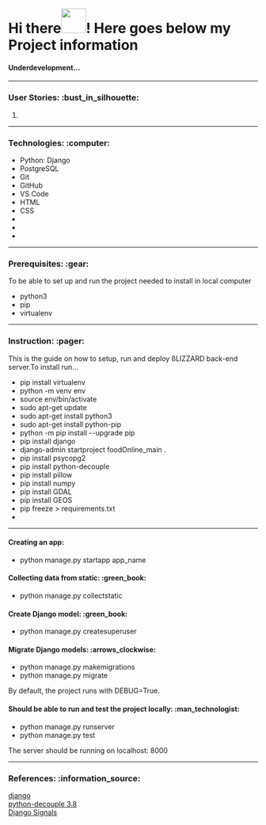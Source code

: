 # Hi there<img src="https://media.giphy.com/media/l4S95aLS28TNZDlzbX/giphy.gif" width="50" height="50"/>! Here goes below my Project information

<h4 align="left">Underdevelopment...</h4>


---

<h3 align="left">User Stories: :bust_in_silhouette:</h3>

<ol type="1">
<li></li>

</ol>

---

<h3 align="left">Technologies: :computer:</h3>

<ul>
<li>Python: Django</li>
<li>PostgreSQL</li>
<li>Git</li>
<li>GitHub</li>
<li>VS Code</li>
<li>HTML</li>
<li>CSS</li>
<li></li>
<li></li>
<li></li>
</ul>

---

<h3 align="left"> Prerequisites: :gear:</h3>
<p align="left">To be able to set up and run the project needed to install in local computer</p>
<ul>
<li>python3</li>
<li>pip</li>
<li>virtualenv</li>
</ul>

---

<h3 align="left">Instruction: :pager:</h3>
<p align="left">This is the guide on how to setup, run and deploy ßLIZZARD back-end server.To install run...</p>
<ul>
<li>pip install virtualenv</li>
<li>python -m venv env</li>
<li>source env/bin/activate</li>
<li>sudo apt-get update</li>
<li>sudo apt-get install python3</li>
<li>sudo apt-get install python-pip</li>
<li>python -m pip install --upgrade pip</li>
<li>pip install django</li>
<li>django-admin startproject foodOnline_main .</li>
<li>pip install psycopg2</li>
<li>pip install python-decouple</li>
<li>pip install pillow</li>
<li>pip install numpy</li>
<li>pip install GDAL</li>
<li>pip install GEOS</li>
<li>pip freeze > requirements.txt</li>
<li></li>

</ul>

---

<h4 align="left">Creating an app:</h4>

<ul>
<li>python manage.py startapp app_name</li>
</ul>

<h4 align="left">Collecting data from static: :green_book:</h4>

<ul>
<li>python manage.py collectstatic</li>
</ul>

<h4 align="left">Create Django model: :green_book:</h4>
<ul>
<li>python manage.py createsuperuser</li>
</ul>

<h4 align="left">Migrate Django models: :arrows_clockwise:</h4>
<ul>
<li>python manage.py makemigrations</li>
<li>python manage.py migrate</li>
</ul>

<p align="left">By default, the project runs with DEBUG=True.</p>

<h4 align="left">Should be able to run and test the project locally: :man_technologist:</h4>
<ul>
<li>python manage.py runserver</li>
<li>python manage.py test</li>
</ul>
<p align="left">The server should be running on localhost: 8000</p>

---

<h3 align="left">References: :information_source: </h3>

[django](https://docs.djangoproject.com/en/5.0/) <br />
[python-decouple 3.8](https://pypi.org/project/python-decouple/) <br />
[Django Signals](https://docs.djangoproject.com/en/5.0/topics/signals/) <br />
[]() <br />
[]() <br />